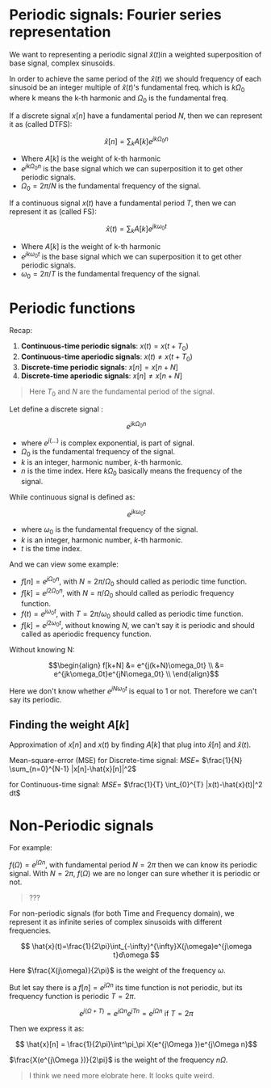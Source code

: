 # Periodic signals: Fourier series representation

We want to representing a periodic signal $\hat{x}(t)$in a weighted superposition of base signal, complex sinusoids.

In order to achieve the same period of the $\hat{x}(t)$ we should frequency of each sinusoid be an integer multiple of $\hat{x}(t)$'s fundamental freq. which is $k\Omega_0$ where k means the k-th harmonic and $\Omega_0$ is the fundamental freq.

If a discrete signal $x[n]$ have a fundamental period $N$, then we can represent it as (called DTFS):

 $$\hat{x}[n] = \sum_k A[k]e^{jk\Omega_0n} $$

- Where $A[k]$ is the weight of k-th harmonic
- $e^{jk\Omega_0n}$ is the base signal which we can superposition it to get other periodic signals.
- $\Omega_0 = 2\pi/N$ is the fundamental frequency of the signal.

If a continuous signal $x(t)$ have a fundamental period $T$, then we can represent it as (called FS):

 $$\hat{x}(t) = \sum_k A[k] e^{jk\omega_0t} $$

- Where $A[k]$ is the weight of k-th harmonic
- $e^{jk\omega_0t}$ is the base signal which we can superposition it to get other periodic signals.
- $\omega_0 = 2\pi/T$ is the fundamental frequency of the signal.

# Periodic functions

Recap:

1. **Continuous-time periodic signals**: $x(t) = x(t + T_0)$
2. **Continuous-time aperiodic signals**: $x(t) \neq x(t + T_0)$
3. **Discrete-time periodic signals**: $x[n] = x[n + N]$
4. **Discrete-time aperiodic signals**: $x[n] \neq x[n + N]$

> Here $T_0$ and $N$ are the fundamental period of the signal.

Let define a discrete signal :

$$e^{jk\Omega_0n}$$

- where $e^{j(...)}$ is complex exponential, is part of signal.
- $\Omega_0$ is the fundamental frequency of the signal.
- $k$ is an integer, harmonic number, $k$-th harmonic.
- $n$ is the time index.
Here $k\Omega_0$ basically means the frequency of the signal.

While continuous signal is defined as:

$$ e^{jk\omega_0t} $$

- where $\omega_0$ is the fundamental frequency of the signal.
- $k$ is an integer, harmonic number, $k$-th harmonic.
- $t$ is the time index.

And we can view some example:
- $f[n]=e^{j\Omega_0n}$, with $N=2\pi/\Omega_0$ should called as periodic time function.
- $f[k]=e^{j2\Omega_0n}$, with $N=\pi/\Omega_0$ should called as periodic frequency function.
- $f(t)=e^{j\omega_0t}$, with $T=2\pi/\omega_0$ should called as periodic time function.
- $f[k]=e^{j2\omega_0t}$, without knowing $N$, we can't say it is periodic and should called as aperiodic frequency function.

Without knowing N:

$$\begin{align}
f[k+N] &= e^{j(k+N)\omega_0t} \\
&= e^{jk\omega_0t}e^{jN\omega_0t} \\
\end{align}$$

Here we don't know whether $e^{jN\omega_0t}$ is equal to 1 or not. Therefore we can't say its periodic.

## Finding the weight $A[k]$
Approximation of $x[n]$ and $x(t)$ by finding $A[k]$ that plug into $\hat{x}[n]$ and $\hat{x}(t)$.

Mean-square-error (MSE)
for Discrete-time signal:
$MSE$= $\frac{1}{N} \sum_{n=0}^{N-1} |x[n]-\hat{x}[n]|^2$

for Continuous-time signal:
$MSE$= $\frac{1}{T} \int_{0}^{T} |x(t)-\hat{x}(t)|^2 dt$

# Non-Periodic signals

For example:

$f(\Omega) = e^{j\Omega n}$, with fundamental period $N=2\pi$ then we can know its periodic signal.
With $N=2\pi$, $f(\Omega)$ we are no longer can sure whether it is periodic or not.
 >???

For non-periodic signals (for both Time and Frequency domain), we represent it as infinite series of complex sinusoids with different frequencies.

$$ \hat{x}(t)=\frac{1}{2\pi}\int_{-\infty}^{\infty}X(j\omega)e^{j\omega t}d\omega $$

Here $\frac{X(j\omega)}{2\pi}$ is the weight of the frequency $\omega$.

But let say there is a $f[n] = e^{j\Omega n}$ its time function is not periodic, but its frequency function is periodic $T=2\pi$.

$$ e^{j(\Omega + T)} = e^{j\Omega n}e^{jTn} = e^{j\Omega n}\text{ if }T=2\pi$$

Then we express it as:

$$ \hat{x}[n] = \frac{1}{2\pi}\int^\pi_\pi X(e^{j\Omega })e^{j\Omega n}$$


$\frac{X(e^{j\Omega })}{2\pi}$ is the weight of the frequency $n\Omega$.

> I think we need more elobrate here. It looks quite weird.